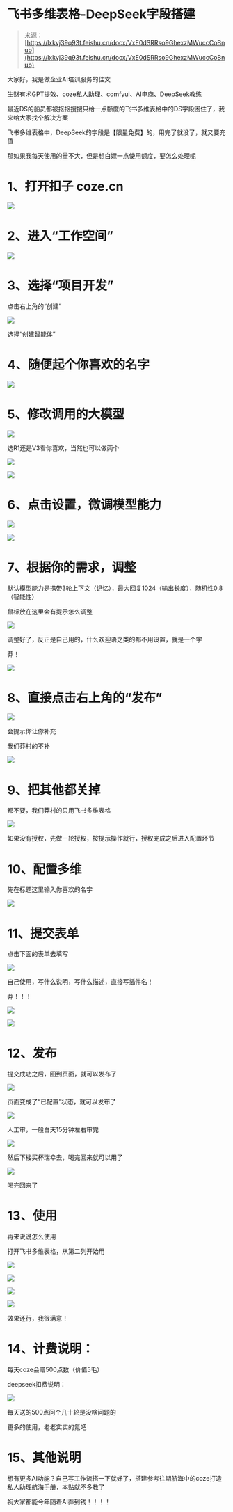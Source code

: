 # 飞书多维表格-DeepSeek字段搭建

> 来源：[https://lxkvj39q93t.feishu.cn/docx/VxE0dSRRso9GhexzMWuccCoBnub](https://lxkvj39q93t.feishu.cn/docx/VxE0dSRRso9GhexzMWuccCoBnub)

大家好，我是做企业AI培训服务的佳文

生财有术GPT提效、coze私人助理、comfyui、AI电商、DeepSeek教练

最近DS的船员都被抠抠搜搜只给一点额度的飞书多维表格中的DS字段困住了，我来给大家找个解决方案

飞书多维表格中，DeepSeek的字段是【限量免费】的，用完了就没了，就又要充值

那如果我每天使用的量不大，但是想白嫖一点使用额度，要怎么处理呢

# 1、打开扣子 coze.cn

![](img/89865cc485d3d091a37447655813398c.png)

# 2、进入“工作空间”

![](img/a8357ec4388c2666f8dc37f2566745a2.png)

# 3、选择“项目开发”

点击右上角的“创建”

![](img/0c10e2f1b215bcb1e58ce5876b6ef19b.png)

选择“创建智能体”

# 4、随便起个你喜欢的名字

![](img/7e976effcf6314576db3591be814fa52.png)

# 5、修改调用的大模型

![](img/f28aa9ee7df5ff55d9db722e7c7cdd4f.png)

选R1还是V3看你喜欢，当然也可以做两个

![](img/44371f02736f79dba09f023412c25cc5.png)

![](img/066b59278ae2efc058a4a5d45f402be9.png)

# 6、点击设置，微调模型能力

![](img/86d73295b3549c2261057675fe4b889a.png)

![](img/31420e3c8e122e152f3475a54a506b7e.png)

# 7、根据你的需求，调整

默认模型能力是携带3轮上下文（记忆），最大回复1024（输出长度），随机性0.8（智能性）

鼠标放在这里会有提示怎么调整

![](img/b0c47e879b089f974b52eb00f765aa39.png)

调整好了，反正是自己用的，什么欢迎语之类的都不用设置，就是一个字

莽！

![](img/4b8d88f02fb3a65d47dacf15967c8a7f.png)

# 8、直接点击右上角的“发布”

![](img/770e45d637686bfb1dcccd13bbe38afb.png)

会提示你让你补充

我们莽村的不补

![](img/76ada0ac1a1854e474a0266464b70134.png)

# 9、把其他都关掉

都不要，我们莽村的只用飞书多维表格

![](img/7d8a6dc493b3770c3a51842d674bb986.png)

如果没有授权，先做一轮授权，按提示操作就行，授权完成之后进入配置环节

# 10、配置多维

先在标题这里输入你喜欢的名字

![](img/bc5ef1411b2811a96d626944e14f5df0.png)

# 11、提交表单

点击下面的表单去填写

![](img/05c95f63f7710481620187cff04dc8c5.png)

自己使用，写什么说明，写什么描述，直接写插件名！

莽！！！

![](img/bf00b70400dbd52cac2ca61638ddf79f.png)

![](img/dec1eaf6e90a72afa54fe335645e7d00.png)

# 12、发布

提交成功之后，回到页面，就可以发布了

![](img/2fa57e76f6cca152b9d78fa509b59ee1.png)

页面变成了“已配置”状态，就可以发布了

![](img/3a96f6d3f98a04483a99a2f3a2e1653e.png)

人工审，一般白天15分钟左右审完

![](img/e736706e8f2abb7fb8ae5a20dd022d20.png)

然后下楼买杯瑞幸去，喝完回来就可以用了

![](img/c24415a919c57ef809eb5fa2b0fde7e4.png)

喝完回来了

# 13、使用

再来说说怎么使用

打开飞书多维表格，从第二列开始用

![](img/01c4e5ea313086b81a664321b6924858.png)

![](img/997e15018e4d941363bc777980ad0af3.png)

![](img/441452cdb58eb0aeb37bf1b24a0f705e.png)

![](img/f737099cb7034c1805219bce6ced1704.png)

效果还行，我很满意！

# 14、计费说明：

每天coze会赠500点数（价值5毛）

deepseek扣费说明：

![](img/dbff20e7e8356b60b3927f7c2383218e.png)

每天送的500点问个几十轮是没啥问题的

更多的使用，老老实实的氪吧

# 15、其他说明

想有更多AI功能？自己写工作流搭一下就好了，搭建参考往期航海中的coze打造私人助理航海手册，本贴就不多教了

祝大家都能今年随着AI莽到钱！！！！